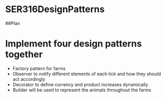 # SER316DesignPatterns


##Plan
# Implement four design patterns together
- Factory pattern for farms
- Observer to notify different elements of each tick and how they should act accordingly
- Decorator to define currency and product increases dynamically
- Builder will be used to represent the animals throughout the farms
